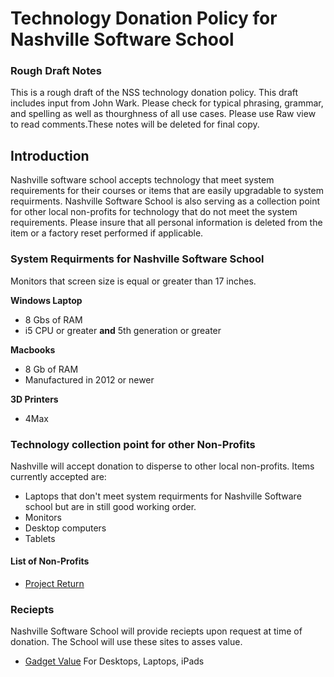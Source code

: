 # Technology Donation Policy for Nashville Software School

### Rough Draft Notes
This is a rough draft of the NSS technology donation policy. This draft includes input from John Wark. Please check for typical phrasing, grammar, and spelling as well as thourghness of all use cases. Please use Raw view to read comments.These notes will be deleted for final copy.

## Introduction
Nashville software school accepts technology that meet system requirements for their courses or items that are easily upgradable to system requirments. Nashville Software School is also serving as a collection point for other local non-profits for technology that do not meet the system requirements. Please insure that all personal information is deleted from the item or a factory reset performed if applicable. 

### System Requirments for Nashville Software School

Monitors that screen size is equal or greater than 17 inches.
<!--For Demo Day-->

**Windows Laptop**
* 8 Gbs of RAM
* i5 CPU or greater **and** 5th generation or greater
<!-- Intel Processors
    5th Gen BroadWell
    6th Gen Skylake
    7th Gen KarbyLake
    8th Gen Coffee Lake/
    9th Gen Ice lake
-->
<!-- AMD Processors
    Jaguar, Puma, and Zen series
    Ryzen
-->

**Macbooks**
* 8 Gb of RAM
* Manufactured in 2012 or newer
<!-- Macbooks with 16 Gb of RAM and newer than 2012 should be reserved for C# and .NET students-->

**3D Printers**
* 4Max
<!--Jeremiah doesn't know it yet but he really needs a 3D printer-->

### Technology collection point for other Non-Profits
Nashville will accept donation to disperse to other local non-profits. Items currently accepted are:
* Laptops that don't meet system requirments for Nashville Software school but are in still good working order.
* Monitors
* Desktop computers
* Tablets

#### List of Non-Profits
* [Project Return](https://www.projectreturninc.org/ "Project Return")
<!--Feel Free to suggest or Add any other local non profits that are in need-->

### Reciepts
Nashville Software School will provide reciepts upon request at time of donation. The School will use these sites to asses value.

* [Gadget Value](https://www.gadgetvalue.com/ "Gadget Value") For Desktops, Laptops, iPads
<!-- Please feel Free to add other evaluation website. Most sites refer to items selling on eBay as a good reference point to value-->
